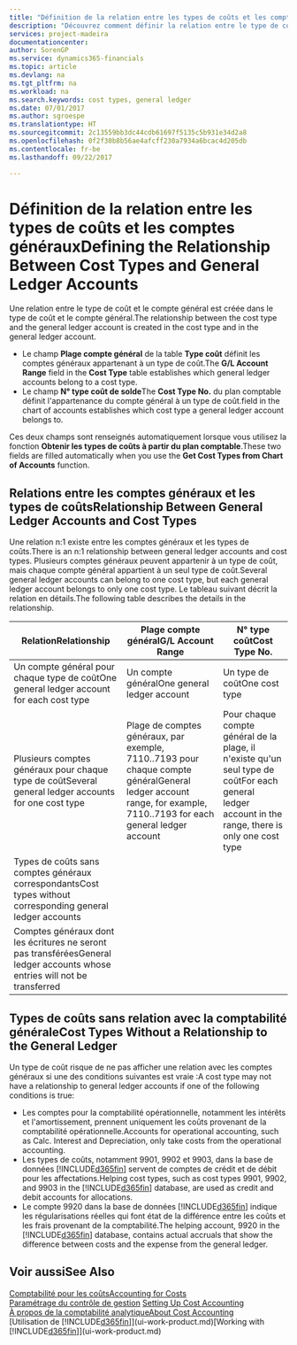 ```yaml
---
title: "Définition de la relation entre les types de coûts et les comptes généraux | Microsoft Docs"
description: "Découvrez comment définir la relation entre le type de coût et le compte général."
services: project-madeira
documentationcenter: 
author: SorenGP
ms.service: dynamics365-financials
ms.topic: article
ms.devlang: na
ms.tgt_pltfrm: na
ms.workload: na
ms.search.keywords: cost types, general ledger
ms.date: 07/01/2017
ms.author: sgroespe
ms.translationtype: HT
ms.sourcegitcommit: 2c13559bb3dc44cdb61697f5135c5b931e34d2a8
ms.openlocfilehash: 0f2f30b8b56ae4afcff230a7934a6bcac4d205db
ms.contentlocale: fr-be
ms.lasthandoff: 09/22/2017

---
```

# <a name="defining-the-relationship-between-cost-types-and-general-ledger-accounts"></a><span data-ttu-id="8ffd2-103">Définition de la relation entre les types de coûts et les comptes généraux</span><span class="sxs-lookup"><span data-stu-id="8ffd2-103">Defining the Relationship Between Cost Types and General Ledger Accounts</span></span>
<span data-ttu-id="8ffd2-104">Une relation entre le type de coût et le compte général est créée dans le type de coût et le compte général.</span><span class="sxs-lookup"><span data-stu-id="8ffd2-104">The relationship between the cost type and the general ledger account is created in the cost type and in the general ledger account.</span></span>  

* <span data-ttu-id="8ffd2-105">Le champ **Plage compte général** de la table **Type coût** définit les comptes généraux appartenant à un type de coût.</span><span class="sxs-lookup"><span data-stu-id="8ffd2-105">The **G/L Account Range** field in the **Cost Type** table establishes which general ledger accounts belong to a cost type.</span></span>  
* <span data-ttu-id="8ffd2-106">Le champ **N° type coût de solde**</span><span class="sxs-lookup"><span data-stu-id="8ffd2-106">The **Cost Type No.**</span></span> <span data-ttu-id="8ffd2-107">du plan comptable définit l'appartenance du compte général à un type de coût.</span><span class="sxs-lookup"><span data-stu-id="8ffd2-107">field in the chart of accounts establishes which cost type a general ledger account belongs to.</span></span>  

<span data-ttu-id="8ffd2-108">Ces deux champs sont renseignés automatiquement lorsque vous utilisez la fonction **Obtenir les types de coûts à partir du plan comptable**.</span><span class="sxs-lookup"><span data-stu-id="8ffd2-108">These two fields are filled automatically when you use the **Get Cost Types from Chart of Accounts** function.</span></span>  

## <a name="relationship-between-general-ledger-accounts-and-cost-types"></a><span data-ttu-id="8ffd2-109">Relations entre les comptes généraux et les types de coûts</span><span class="sxs-lookup"><span data-stu-id="8ffd2-109">Relationship Between General Ledger Accounts and Cost Types</span></span>  
<span data-ttu-id="8ffd2-110">Une relation n:1 existe entre les comptes généraux et les types de coûts.</span><span class="sxs-lookup"><span data-stu-id="8ffd2-110">There is an n:1 relationship between general ledger accounts and cost types.</span></span> <span data-ttu-id="8ffd2-111">Plusieurs comptes généraux peuvent appartenir à un type de coût, mais chaque compte général appartient à un seul type de coût.</span><span class="sxs-lookup"><span data-stu-id="8ffd2-111">Several general ledger accounts can belong to one cost type, but each general ledger account belongs to only one cost type.</span></span> <span data-ttu-id="8ffd2-112">Le tableau suivant décrit la relation en détails.</span><span class="sxs-lookup"><span data-stu-id="8ffd2-112">The following table describes the details in the relationship.</span></span>  

|<span data-ttu-id="8ffd2-113">Relation</span><span class="sxs-lookup"><span data-stu-id="8ffd2-113">Relationship</span></span>|<span data-ttu-id="8ffd2-114">**Plage compte général**</span><span class="sxs-lookup"><span data-stu-id="8ffd2-114">**G/L Account Range**</span></span>|<span data-ttu-id="8ffd2-115">**N° type coût**</span><span class="sxs-lookup"><span data-stu-id="8ffd2-115">**Cost Type No.**</span></span>|  
|------------------|------------------------------------------------|-------------------------------------------|  
|<span data-ttu-id="8ffd2-116">Un compte général pour chaque type de coût</span><span class="sxs-lookup"><span data-stu-id="8ffd2-116">One general ledger account for each cost type</span></span>|<span data-ttu-id="8ffd2-117">Un compte général</span><span class="sxs-lookup"><span data-stu-id="8ffd2-117">One general ledger account</span></span>|<span data-ttu-id="8ffd2-118">Un type de coût</span><span class="sxs-lookup"><span data-stu-id="8ffd2-118">One cost type</span></span>|  
|<span data-ttu-id="8ffd2-119">Plusieurs comptes généraux pour chaque type de coût</span><span class="sxs-lookup"><span data-stu-id="8ffd2-119">Several general ledger accounts for one cost type</span></span>|<span data-ttu-id="8ffd2-120">Plage de comptes généraux, par exemple, 7110..7193 pour chaque compte général</span><span class="sxs-lookup"><span data-stu-id="8ffd2-120">General ledger account range, for example, 7110..7193 for each general ledger account</span></span>|<span data-ttu-id="8ffd2-121">Pour chaque compte général de la plage, il n'existe qu'un seul type de coût</span><span class="sxs-lookup"><span data-stu-id="8ffd2-121">For each general ledger account in the range, there is only one cost type</span></span>|  
|<span data-ttu-id="8ffd2-122">Types de coûts sans comptes généraux correspondants</span><span class="sxs-lookup"><span data-stu-id="8ffd2-122">Cost types without corresponding general ledger accounts</span></span>|<Empty>||  
|<span data-ttu-id="8ffd2-123">Comptes généraux dont les écritures ne seront pas transférées</span><span class="sxs-lookup"><span data-stu-id="8ffd2-123">General ledger accounts whose entries will not be transferred</span></span>||<Empty>|  

## <a name="cost-types-without-a-relationship-to-the-general-ledger"></a><span data-ttu-id="8ffd2-124">Types de coûts sans relation avec la comptabilité générale</span><span class="sxs-lookup"><span data-stu-id="8ffd2-124">Cost Types Without a Relationship to the General Ledger</span></span>  
<span data-ttu-id="8ffd2-125">Un type de coût risque de ne pas afficher une relation avec les comptes généraux si une des conditions suivantes est vraie :</span><span class="sxs-lookup"><span data-stu-id="8ffd2-125">A cost type may not have a relationship to general ledger accounts if one of the following conditions is true:</span></span>  

* <span data-ttu-id="8ffd2-126">Les comptes pour la comptabilité opérationnelle, notamment les intérêts et l'amortissement, prennent uniquement les coûts provenant de la comptabilité opérationnelle.</span><span class="sxs-lookup"><span data-stu-id="8ffd2-126">Accounts for operational accounting, such as Calc. Interest and Depreciation, only take costs from the operational accounting.</span></span>  
* <span data-ttu-id="8ffd2-127">Les types de coûts, notamment 9901, 9902 et 9903, dans la base de données [!INCLUDE[d365fin](includes/d365fin_md.md)] servent de comptes de crédit et de débit pour les affectations.</span><span class="sxs-lookup"><span data-stu-id="8ffd2-127">Helping cost types, such as cost types 9901, 9902, and 9903 in the [!INCLUDE[d365fin](includes/d365fin_md.md)] database, are used as credit and debit accounts for allocations.</span></span>  
* <span data-ttu-id="8ffd2-128">Le compte 9920 dans la base de données [!INCLUDE[d365fin](includes/d365fin_md.md)] indique les régularisations réelles qui font état de la différence entre les coûts et les frais provenant de la comptabilité.</span><span class="sxs-lookup"><span data-stu-id="8ffd2-128">The helping account, 9920 in the [!INCLUDE[d365fin](includes/d365fin_md.md)] database, contains actual accruals that show the difference between costs and the expense from the general ledger.</span></span>  

## <a name="see-also"></a><span data-ttu-id="8ffd2-129">Voir aussi</span><span class="sxs-lookup"><span data-stu-id="8ffd2-129">See Also</span></span>  
[<span data-ttu-id="8ffd2-130">Comptabilité pour les coûts</span><span class="sxs-lookup"><span data-stu-id="8ffd2-130">Accounting for Costs</span></span>](finance-manage-cost-accounting.md)  
<span data-ttu-id="8ffd2-131">[Paramétrage du contrôle de gestion](finance-set-up-cost-accounting.md) </span><span class="sxs-lookup"><span data-stu-id="8ffd2-131">[Setting Up Cost Accounting](finance-set-up-cost-accounting.md) </span></span>  
[<span data-ttu-id="8ffd2-132">À propos de la comptabilité analytique</span><span class="sxs-lookup"><span data-stu-id="8ffd2-132">About Cost Accounting</span></span>](finance-about-cost-accounting.md)  
<span data-ttu-id="8ffd2-133">[Utilisation de [!INCLUDE[d365fin](includes/d365fin_md.md)]](ui-work-product.md)</span><span class="sxs-lookup"><span data-stu-id="8ffd2-133">[Working with [!INCLUDE[d365fin](includes/d365fin_md.md)]](ui-work-product.md)</span></span>

